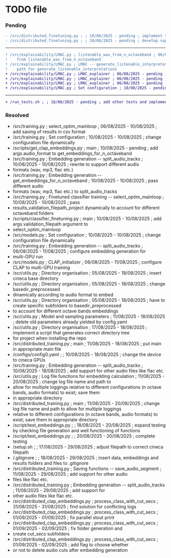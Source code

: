 
# TODO file

### Pending

```diff
- /src/distributed_finetuning.py ; ; 18/08/2025 - pending ; implement test mode
- /src/distributed_finetuning.py ; ; 20/08/2025 - pending ; develop support for other classifier models
```
--------------------------------------------------------------------------
```diff
! /src/explainability/LMAC.py ; listenable_wav_from_n_octaveband ; 06/08/2025 - pending ; set correct directory to save explanations
!    from listenable_wav_from_n_octaveband
! /src/explainability/LMAC.py ; LMAC -- generate_listenable_interpretation ; 06/08/2025 - pending ; set correct reconstructed audio
!    path for generate_listenable_interpretations
+ /src/explainability/LMAC.py ; LMAC_explainer ; 06/08/2025 - pending ; finish fixing and honing the pipeline
+ /src/explainability/LMAC.py ; LMAC_explainer ; 06/08/2025 - pending ; correctly set up multi-GPU mode
+ /src/explainability/LMAC.py ; LMAC_explainer ; 06/08/2025 - pending ; finish writing comments
+ /src/explainability/LMAC.py ; Set configuration ; 10/08/2025 - pending ; change configuration file dynamically
```
--------------------------------------------------------------------------
```diff
+ /run_tests.sh ; ; 18/08/2025 - pending ; add other tests and implement correctness check
```

### Resolved

- /src/training.py ; select_optim_mainloop ; 06/08/2025 - 10/08/2025 ; add saving of results in csv format
- /src/training.py ; Set configuration ; 10/08/2025 - 10/08/2025 ; change configuration file dynamically
- /scripts/get_clap_embeddings.py ; main ; 10/08/2025 - pending ; add args.audio_format to get_embeddings_for_n_octaveband
- /src/training.py ; Embedding generation -- split_audio_tracks ; 10/08/2025 - 10/08/2025 ; rewrite to support different audio
-    formats (wav, mp3, flac etc.)
- /src/training.py ; Embedding generation -- get_embeddings_for_n_octaveband ; 10/08/2025 - 10/08/2025 ; pass different audio
-    formats (wav, mp3, flac etc.) to split_audio_tracks
- /src/training.py ; Finetuned classifier training -- select_optim_mainloop ; 10/08/2025 - 10/08/2025 ; pass
-    results_validation_filepath_project dynamically to account for different octaveband folders
- /scripts/classifier_finetuning.py ; main ; 10/08/2025 - 10/08/2025 ; add args.validation_filepath argument to
-    select_optim_mainloop
- /src/models.py ; Set configuration ; 10/08/2025 - 10/08/2025 ; change configuration file dynamically
- /src/training.py ; Embedding generation -- split_audio_tracks ; 06/08/2025 - 11/08/2025 ; configure embedding generation for
-    multi-GPU run
- /src/models.py ; CLAP_initializer ; 06/08/2025 - 11/08/2025 ; configure CLAP to multi-GPU training
- /scr/utils.py ; Directory organisation ; 05/08/2025 - 18/08/2025 ; insert cineca base directory
- /scr/utils.py ; Directory organisation ; 05/08/2025 - 18/08/2025 ; change basedir_preprocessed
-    dinamically according to audio format to embed
- /scr/utils.py ; Directory organisation ; 05/08/2025 - 18/08/2025 ; have to create specific subfolders to basedir_preprocessed
-    to account for different octave bands embeddings
- /scr/utils.py ; Model and sampling parameters ; 11/08/2025 - 18/08/2025 ; delete old parameters already yielded by config.yaml
- /scr/utils.py ; Directory organisation ; 17/08/2025 - 18/08/2025 ; implement a script that generates correct directory tree
-    for project when installing the repo
- /src/distributed_training.py ; main ; 11/08/2025 - 18/08/2025 ; put main in appropriate main file
- /configs/config0.yaml ; ; 10/08/2025 - 18/08/2025 ; change the device to cineca GPUs
- /src/training.py ; Embedding generation -- split_audio_tracks ; 10/08/2025 - 18/08/2025 ; add support for other audio files like flac etc.
- /src/utils.py ; Log file functions for embedding calculation ; 11/08/2025 - 20/08/2025 ; change log file name and path to
-    allow for multiple loggings relative to different configurations (n octave bands, audio formats) to exist; save them
-    in appropriate directory
- /src/distributed_training.py ; main ; 11/08/2025 - 20/08/2025 ; change log file name and path to allow for multiple loggings
-    relative to different configurations (n octave bands, audio formats) to exist; save them in appropriate directory
- /script/test_embeddings.py ; ; 18/08/2025 - 20/08/2025 ; expand testing by checking file generation and well functioning of functions
- /script/test_embeddings.py ; ; 20/08/2025 - 20/08/2025 ; complete testing
- /setup.sh ; ; 17/08/2025 - 29/08/2025 ; adjust filepath to correct cineca filepath
- /.gitignore ; ; 18/08/2025 - 29/08/2025 ; insert data, embeddings and results folders and files to .gitignore
- /src/distributed_training.py ; Saving functions -- save_audio_segment ; 11/08/2025 - 29/08/2025 ; add support for other audio
-    files like flac etc.
- /src/distributed_training.py ; Embedding generation -- split_audio_tracks ; 11/08/2025 - 29/08/2025 ; add support for
-    other audio files like flac etc.
- /src/distributed_clap_embeddings.py ; process_class_with_cut_secs ; 31/08/2025 - 31/08/2025 ; find solution for conflicting logs
- /src/distributed_clap_embeddings.py ; process_class_with_cut_secs ; 01/09/2025 - 01/09/2025 ; fix parallel stout print
- /src/distributed_clap_embeddings.py ; process_class_with_cut_secs ; 01/09/2025 - 02/09/2025 ; fix folder generation and
- create cut_secs subfolders
- /src/distributed_clap_embeddings.py ; process_class_with_cut_secs ; 01/09/2025 - 02/09/2025 ; add flag to choose whether
- or not to delete audio cuts after embedding generation
